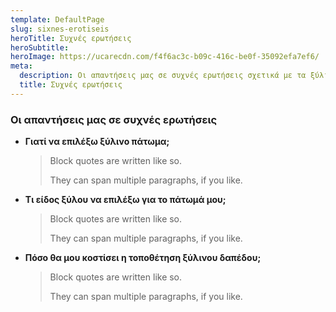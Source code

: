 ```yaml
---
template: DefaultPage
slug: sixnes-erotiseis
heroTitle: Συχνές ερωτήσεις
heroSubtitle:
heroImage: https://ucarecdn.com/f4f6ac3c-b09c-416c-be0f-35092efa7ef6/
meta:
  description: Οι απαντήσεις μας σε συχνές ερωτήσεις σχετικά με τα ξύλινα δάπεδα;
  title: Συχνές ερωτήσεις
---
```


### Οι απαντήσεις μας σε συχνές ερωτήσεις

- **Γιατί να επιλέξω ξύλινο πάτωμα;**

  > Block quotes are written like so.
  >
  > They can span multiple paragraphs,
  > if you like.

- **Τι είδος ξύλου να επιλέξω για το πάτωμά μου;**

  > Block quotes are written like so.
  >
  > They can span multiple paragraphs,
  > if you like.

- **Πόσο θα μου κοστίσει η τοποθέτηση ξύλινου δαπέδου;**
  > Block quotes are written like so.
  >
  > They can span multiple paragraphs,
  > if you like.
